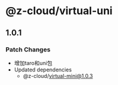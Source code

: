 # @z-cloud/virtual-uni

## 1.0.1

### Patch Changes

- 增加taro和uni包
- Updated dependencies
  - @z-cloud/virtual-mini@1.0.3
